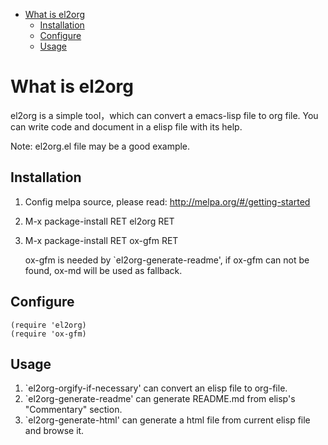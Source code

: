 - [What is el2org](#org8cf65fa)
  - [Installation](#orgbab6b43)
  - [Configure](#org21343a9)
  - [Usage](#org48bb958)


<a id="org8cf65fa"></a>

# What is el2org

el2org is a simple tool，which can convert a emacs-lisp file to org file. You can write code and document in a elisp file with its help.

Note: el2org.el file may be a good example.


<a id="orgbab6b43"></a>

## Installation

1.  Config melpa source, please read: <http://melpa.org/#/getting-started>
2.  M-x package-install RET el2org RET
3.  M-x package-install RET ox-gfm RET

    ox-gfm is needed by \`el2org-generate-readme', if ox-gfm can not be found, ox-md will be used as fallback.


<a id="org21343a9"></a>

## Configure

    (require 'el2org)
    (require 'ox-gfm)


<a id="org48bb958"></a>

## Usage

1.  \`el2org-orgify-if-necessary' can convert an elisp file to org-file.
2.  \`el2org-generate-readme' can generate README.md from elisp's "Commentary" section.
3.  \`el2org-generate-html' can generate a html file from current elisp file and browse it.